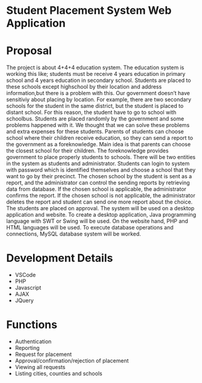 # Student Placement System Web Application
# Proposal
The project is about 4+4+4 education system. The education system is working this like; students must be receive 4 years education in primary school and 4 years education in secondary school. Students are placed to these schools except highschool by their location and address information,but there is a problem with this. Our government doesn’t have sensitiviy about placing by location. For example, there are two secondary schools for the student in the same district, but the student is placed to distant school. For this reason, the student have to go to school with schoolbus. Students are placed randomly by the government and some problems happened with it. 
We thought that we can solve these problems and extra expenses for these students. Parents of students can choose school where their children receive education, so they can send a report to the government as a foreknowledge. Main idea is that parents can choose the closest school for their children. The foreknowledge provides government to place properly students to schools.
There will be two entities in the system as students and administrator. Students can login to system with password which is identified themselves and choose a school that they want to go by their precinct. The chosen school by the student is sent as a report, and the administrator can control the sending reports by retrieving data from database. If the chosen school is applicable, the administrator confirms the report. If the chosen school is not applicable, the administrator deletes the report and student can send one more report about the choice. The students are placed on approval.
The system will be used on a desktop application and website. To create a desktop application, Java programming language with SWT or Swing will be used. On the website hand, PHP and HTML languages will be used. To execute database operations and connections, MySQL database system will be worked.
# Development Details
- VSCode
- PHP
- Javascript
- AJAX
- JQuery
# Functions
- Authentication
- Reporting
- Request for placement
- Approval/confirmation/rejection of placement
- Viewing all requests
- Listing cities, counties and schools
